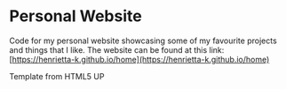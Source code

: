# Personal Website

Code for my personal website showcasing some of my favourite projects and things that I like. 
The website can be found at this link: [https://henrietta-k.github.io/home](https://henrietta-k.github.io/home)

Template from HTML5 UP
